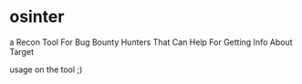 # osinter

a Recon Tool For Bug Bounty Hunters That Can Help For Getting Info About Target

usage on the tool ;) 
